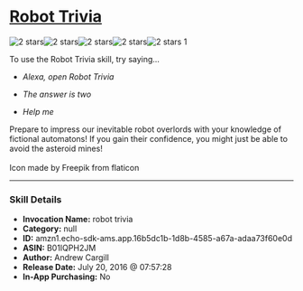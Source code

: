 # [Robot Trivia](http://alexa.amazon.com/#skills/amzn1.echo-sdk-ams.app.16b5dc1b-1d8b-4585-a67a-adaa73f60e0d)
![2 stars](../../images/ic_star_black_18dp_1x.png)![2 stars](../../images/ic_star_black_18dp_1x.png)![2 stars](../../images/ic_star_border_black_18dp_1x.png)![2 stars](../../images/ic_star_border_black_18dp_1x.png)![2 stars](../../images/ic_star_border_black_18dp_1x.png) 1

To use the Robot Trivia skill, try saying...

* *Alexa, open Robot Trivia*

* *The answer is two*

* *Help me*

Prepare to impress our inevitable robot overlords with your knowledge of fictional automatons! If you gain their confidence, you might just be able to avoid the asteroid mines!<br><br>
Icon made by Freepik from flaticon

***

### Skill Details

* **Invocation Name:** robot trivia
* **Category:** null
* **ID:** amzn1.echo-sdk-ams.app.16b5dc1b-1d8b-4585-a67a-adaa73f60e0d
* **ASIN:** B01IQPH2JM
* **Author:** Andrew Cargill
* **Release Date:** July 20, 2016 @ 07:57:28
* **In-App Purchasing:** No
